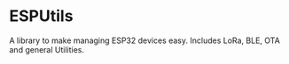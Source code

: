 # ESPUtils
A library to make managing ESP32 devices easy. Includes LoRa, BLE, OTA and general Utilities.
